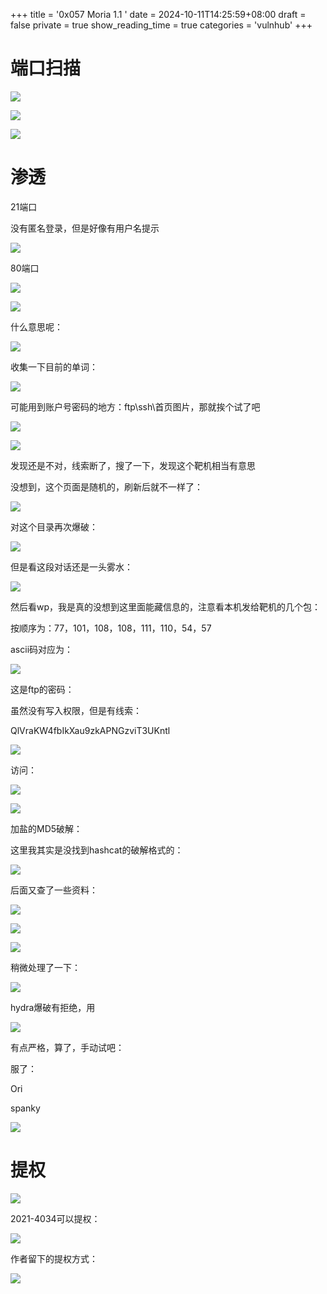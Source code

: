 +++
title = '0x057 Moria 1.1 '
date = 2024-10-11T14:25:59+08:00
draft = false
private = true
show_reading_time = true
categories = 'vulnhub'
+++



# 端口扫描

![](/vulnhub_img/WEBRESOURCEcacaae954e8d23744a4041baa57d1ba3image.png)

![](/vulnhub_img/WEBRESOURCEe8b6d1d91ecfaf277eea7160cc9902ddimage.png)

![](/vulnhub_img/WEBRESOURCE3ff8278fa61995fcc0fe922ea689a529image.png)

# 渗透

21端口

没有匿名登录，但是好像有用户名提示

![](/vulnhub_img/WEBRESOURCEbe35638162f0c84f995eb0b88335b584image.png)

80端口

![](/vulnhub_img/WEBRESOURCE6bfd8cad1a1e44e51e99de3184ad4c0eimage.png)

![](/vulnhub_img/WEBRESOURCEf42024073e9017b2269167ae04e3eaa9image.png)

什么意思呢：

![](/vulnhub_img/WEBRESOURCEd6b8e169b957283965b6df36f9826fd1image.png)

收集一下目前的单词：

![](/vulnhub_img/WEBRESOURCE09e358376ca873d91f00339ce2f9eceeimage.png)

可能用到账户号密码的地方：ftp\ssh\首页图片，那就挨个试了吧

![](/vulnhub_img/WEBRESOURCE74ded5f2a963ebce62001c53fe911babimage.png)

![](/vulnhub_img/WEBRESOURCEdd14bc3a9f58394795c65487b3fa40baimage.png)

发现还是不对，线索断了，搜了一下，发现这个靶机相当有意思

没想到，这个页面是随机的，刷新后就不一样了：

![](/vulnhub_img/WEBRESOURCE38e9387b3accccc4cdcf115e22207bd9image.png)

对这个目录再次爆破：

![](/vulnhub_img/WEBRESOURCE173673037a134a2f3426539a6d654f4cimage.png)

但是看这段对话还是一头雾水：

![](/vulnhub_img/WEBRESOURCE4c96b7f77d0612b3416b5d8423f21d43image.png)

然后看wp，我是真的没想到这里面能藏信息的，注意看本机发给靶机的几个包：

按顺序为：77，101，108，108，111，110，54，57

ascii码对应为：

![](/vulnhub_img/WEBRESOURCEf371fe4b288f2d5fc3af1e4301ce02e9image.png)

这是ftp的密码：

虽然没有写入权限，但是有线索：

QlVraKW4fbIkXau9zkAPNGzviT3UKntl

![](/vulnhub_img/WEBRESOURCE38551cb5a4ad272ceea65021ad5fff7cimage.png)

访问：

![](/vulnhub_img/WEBRESOURCEe327071b007faf520cce5645a85d9dbfimage.png)

![](/vulnhub_img/WEBRESOURCEeb12e472507b9dadaba29cb1df575c5cimage.png)

加盐的MD5破解：

这里我其实是没找到hashcat的破解格式的：

![](/vulnhub_img/WEBRESOURCE9740b10664c6d3d7e62a15013b762e06image.png)

后面又查了一些资料：

![](/vulnhub_img/WEBRESOURCE10f1e4e395d7e67cdd63c66747a4c01eimage.png)

![](/vulnhub_img/WEBRESOURCE9e0a2b090648b3e398a203c56743040aimage.png)

![](/vulnhub_img/WEBRESOURCEaa15cbedaa5c45788606113d41edc59cimage.png)

稍微处理了一下：

![](/vulnhub_img/WEBRESOURCE31fde46dd5dcb40d19ac7a079405bb39image.png)

hydra爆破有拒绝，用

![](/vulnhub_img/WEBRESOURCE7509ca6d065293626fc1062738f8adffimage.png)

有点严格，算了，手动试吧：

服了：

Ori

spanky

![](/vulnhub_img/WEBRESOURCE8de11624856aa7d68aef845b97c5f3b4image.png)

# 提权

![](/vulnhub_img/WEBRESOURCE85d0e343de32d40499980fa7f0579067image.png)

2021-4034可以提权：

![](/vulnhub_img/WEBRESOURCEf566db66025c742fbf89057131917360image.png)

作者留下的提权方式：

![](/vulnhub_img/WEBRESOURCEaee5155ac4ff608461870a6230a2c268image.png)

 